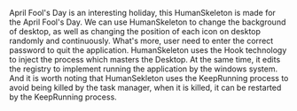 April Fool's Day is an interesting holiday, this HumanSkeleton is made for the April Fool's Day. We can use HumanSkeleton to change the background of desktop, as well as changing the position of each icon on desktop randomly and continuously. What's more, user need to enter the correct password to quit the application. HumanSkeleton uses the Hook technology to inject the process which masters the Desktop. At the same time, it edits the registry to implement running the application by the windows system. And it is worth noting that HumanSekleton uses the KeepRunning process to avoid being killed by the task manager, when it is killed, it can be restarted by the KeepRunning process.